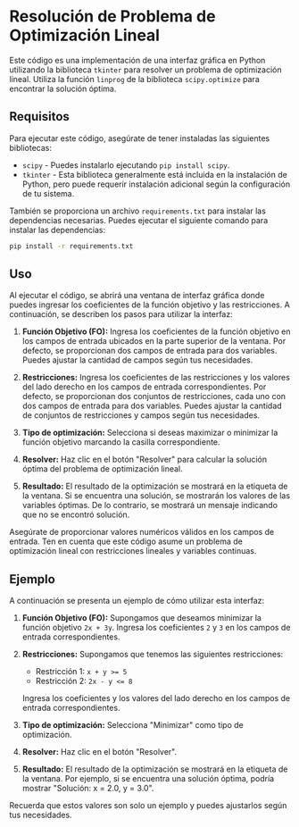 # Resolución de Problema de Optimización Lineal

Este código es una implementación de una interfaz gráfica en Python utilizando la biblioteca `tkinter` para resolver un problema de optimización lineal. Utiliza la función `linprog` de la biblioteca `scipy.optimize` para encontrar la solución óptima.

## Requisitos

Para ejecutar este código, asegúrate de tener instaladas las siguientes bibliotecas:

- `scipy` - Puedes instalarlo ejecutando `pip install scipy`.
- `tkinter` - Esta biblioteca generalmente está incluida en la instalación de Python, pero puede requerir instalación adicional según la configuración de tu sistema.

También se proporciona un archivo `requirements.txt` para instalar las dependencias necesarias. Puedes ejecutar el siguiente comando para instalar las dependencias:

```bash
pip install -r requirements.txt
```

## Uso

Al ejecutar el código, se abrirá una ventana de interfaz gráfica donde puedes ingresar los coeficientes de la función objetivo y las restricciones. A continuación, se describen los pasos para utilizar la interfaz:

1. **Función Objetivo (FO):** Ingresa los coeficientes de la función objetivo en los campos de entrada ubicados en la parte superior de la ventana. Por defecto, se proporcionan dos campos de entrada para dos variables. Puedes ajustar la cantidad de campos según tus necesidades.

2. **Restricciones:** Ingresa los coeficientes de las restricciones y los valores del lado derecho en los campos de entrada correspondientes. Por defecto, se proporcionan dos conjuntos de restricciones, cada uno con dos campos de entrada para dos variables. Puedes ajustar la cantidad de conjuntos de restricciones y campos según tus necesidades.

3. **Tipo de optimización:** Selecciona si deseas maximizar o minimizar la función objetivo marcando la casilla correspondiente.

4. **Resolver:** Haz clic en el botón "Resolver" para calcular la solución óptima del problema de optimización lineal.

5. **Resultado:** El resultado de la optimización se mostrará en la etiqueta de la ventana. Si se encuentra una solución, se mostrarán los valores de las variables óptimas. De lo contrario, se mostrará un mensaje indicando que no se encontró solución.

Asegúrate de proporcionar valores numéricos válidos en los campos de entrada. Ten en cuenta que este código asume un problema de optimización lineal con restricciones lineales y variables continuas.

## Ejemplo

A continuación se presenta un ejemplo de cómo utilizar esta interfaz:

1. **Función Objetivo (FO):** Supongamos que deseamos minimizar la función objetivo `2x + 3y`. Ingresa los coeficientes `2` y `3` en los campos de entrada correspondientes.

2. **Restricciones:** Supongamos que tenemos las siguientes restricciones:

   - Restricción 1: `x + y >= 5`
   - Restricción 2: `2x - y <= 8`

   Ingresa los coeficientes y los valores del lado derecho en los campos de entrada correspondientes.

3. **Tipo de optimización:** Selecciona "Minimizar" como tipo de optimización.

4. **Resolver:** Haz clic en el botón "Resolver".

5. **Resultado:** El resultado de la optimización se mostrará en la etiqueta de la ventana. Por ejemplo, si se encuentra una solución óptima, podría mostrar "Solución: x = 2.0, y = 3.0".

Recuerda que estos valores son solo un ejemplo y puedes ajustarlos según tus necesidades.

